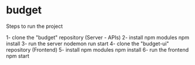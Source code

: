 # budget

Steps to run the project

1- clone the "budget" repository (Server - APIs)
2- install npm modules
    npm install
3- run the server
    nodemon run start
4- clone the "budget-ui" repository (Frontend)
5- install npm modules
    npm install
6- run the frontend
    npm start
